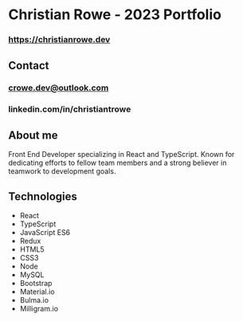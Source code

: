 # Christian Rowe - 2023 Portfolio

### https://christianrowe.dev

## Contact

### crowe.dev@outlook.com

### linkedin.com/in/christiantrowe

## About me

Front End Developer specializing in React and TypeScript. Known for dedicating efforts to fellow team members and a strong believer in teamwork to development goals.

## Technologies

- React
- TypeScript
- JavaScript ES6
- Redux
- HTML5
- CSS3
- Node
- MySQL
- Bootstrap
- Material.io
- Bulma.io
- Milligram.io
